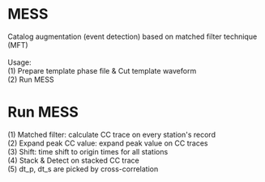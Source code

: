 # MESS
Catalog augmentation (event detection) based on matched filter technique (MFT) <br>
<br>
Usage: <br>
(1) Prepare template phase file & Cut template waveform <br>
(2) Run MESS <br>

# Run MESS  
(1) Matched filter: calculate CC trace on every station's record <br>
(2) Expand peak CC value: expand peak value on CC traces <br>
(3) Shift: time shift to origin times for all stations <br>
(4) Stack & Detect on stacked CC trace <br>
(5) dt_p, dt_s are picked by cross-correlation 
